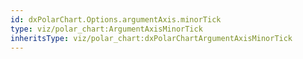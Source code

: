 ```yaml
---
id: dxPolarChart.Options.argumentAxis.minorTick
type: viz/polar_chart:ArgumentAxisMinorTick
inheritsType: viz/polar_chart:dxPolarChartArgumentAxisMinorTick
---
```


